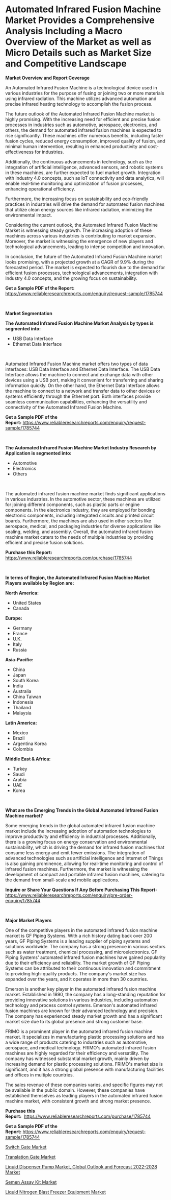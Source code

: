 <p><h1>Automated Infrared Fusion Machine Market Provides a Comprehensive Analysis Including a Macro Overview of the Market as well as Micro Details such as Market Size and Competitive Landscape</h1></p><p><strong>Market Overview and Report Coverage</strong></p>
<p><p>An Automated Infrared Fusion Machine is a technological device used in various industries for the purpose of fusing or joining two or more materials using infrared radiation. This machine utilizes advanced automation and precise infrared heating technology to accomplish the fusion process.</p><p>The future outlook of the Automated Infrared Fusion Machine market is highly promising. With the increasing need for efficient and precise fusion processes in industries such as automotive, aerospace, electronics, and others, the demand for automated infrared fusion machines is expected to rise significantly. These machines offer numerous benefits, including faster fusion cycles, reduced energy consumption, improved quality of fusion, and minimal human intervention, resulting in enhanced productivity and cost-effectiveness for industries.</p><p>Additionally, the continuous advancements in technology, such as the integration of artificial intelligence, advanced sensors, and robotic systems in these machines, are further expected to fuel market growth. Integration with Industry 4.0 concepts, such as IoT connectivity and data analytics, will enable real-time monitoring and optimization of fusion processes, enhancing operational efficiency.</p><p>Furthermore, the increasing focus on sustainability and eco-friendly practices in industries will drive the demand for automated fusion machines that utilize clean energy sources like infrared radiation, minimizing the environmental impact.</p><p>Considering the current outlook, the Automated Infrared Fusion Machine Market is witnessing steady growth. The increasing adoption of these machines across various industries is contributing to market expansion. Moreover, the market is witnessing the emergence of new players and technological advancements, leading to intense competition and innovation.</p><p>In conclusion, the future of the Automated Infrared Fusion Machine market looks promising, with a projected growth at a CAGR of 9.9% during the forecasted period. The market is expected to flourish due to the demand for efficient fusion processes, technological advancements, integration with Industry 4.0 concepts, and the growing focus on sustainability.</p></p>
<p><strong>Get a Sample PDF of the Report:</strong> <a href="https://www.reliableresearchreports.com/enquiry/request-sample/1785744">https://www.reliableresearchreports.com/enquiry/request-sample/1785744</a></p>
<p>&nbsp;</p>
<p><strong>Market Segmentation</strong></p>
<p><strong>The Automated Infrared Fusion Machine Market Analysis by types is segmented into:</strong></p>
<p><ul><li>USB Data Interface</li><li>Ethernet Data Interface</li></ul></p>
<p>&nbsp;</p>
<p><p>Automated Infrared Fusion Machine market offers two types of data interfaces: USB Data Interface and Ethernet Data Interface. The USB Data Interface allows the machine to connect and exchange data with other devices using a USB port, making it convenient for transferring and sharing information quickly. On the other hand, the Ethernet Data Interface allows the machine to connect to a network and transfer data to other devices or systems efficiently through the Ethernet port. Both interfaces provide seamless communication capabilities, enhancing the versatility and connectivity of the Automated Infrared Fusion Machine.</p></p>
<p><strong>Get a Sample PDF of the Report:</strong>&nbsp;<a href="https://www.reliableresearchreports.com/enquiry/request-sample/1785744">https://www.reliableresearchreports.com/enquiry/request-sample/1785744</a></p>
<p>&nbsp;</p>
<p><strong>The Automated Infrared Fusion Machine Market Industry Research by Application is segmented into:</strong></p>
<p><ul><li>Automotive</li><li>Electronics</li><li>Others</li></ul></p>
<p>&nbsp;</p>
<p><p>The automated infrared fusion machine market finds significant applications in various industries. In the automotive sector, these machines are utilized for joining different components, such as plastic parts or engine components. In the electronics industry, they are employed for bonding electronic components, including integrated circuits and printed circuit boards. Furthermore, the machines are also used in other sectors like aerospace, medical, and packaging industries for diverse applications like sealing, welding, and assembly. Overall, the automated infrared fusion machine market caters to the needs of multiple industries by providing efficient and precise fusion solutions.</p></p>
<p><strong>Purchase this Report:</strong>&nbsp; <a href="https://www.reliableresearchreports.com/purchase/1785744">https://www.reliableresearchreports.com/purchase/1785744</a></p>
<p>&nbsp;</p>
<p><strong>In terms of Region, the Automated Infrared Fusion Machine Market Players available by Region are:</strong></p>
<p>
    <p> <strong> North America: </strong>
        <ul>
            <li>United States</li>
            <li>Canada</li>
        </ul>
        </p> 
    <p> <strong> Europe: </strong>
        <ul>
            <li>Germany</li>
            <li>France</li>
            <li>U.K.</li>
            <li>Italy</li>
            <li>Russia</li>
        </ul>
        </p> 
    <p> <strong> Asia-Pacific: </strong>
        <ul>
            <li>China</li>
            <li>Japan</li>
            <li>South Korea</li>
            <li>India</li>
            <li>Australia</li>
            <li>China Taiwan</li>
            <li>Indonesia</li>
            <li>Thailand</li>
            <li>Malaysia</li>
        </ul>
        </p> 
    <p> <strong> Latin America: </strong>
        <ul>
            <li>Mexico</li>
            <li>Brazil</li>
            <li>Argentina Korea</li>
            <li>Colombia</li>
        </ul>
        </p> 
    <p> <strong> Middle East & Africa: </strong>
        <ul>
            <li>Turkey</li>
            <li>Saudi</li>
            <li>Arabia</li>
            <li>UAE</li>
            <li>Korea</li>
        </ul>
    </p>
    </p>
<p>&nbsp;</p>
<p><strong>What are the Emerging Trends in the Global Automated Infrared Fusion Machine market?</strong></p>
<p><p>Some emerging trends in the global automated infrared fusion machine market include the increasing adoption of automation technologies to improve productivity and efficiency in industrial processes. Additionally, there is a growing focus on energy conservation and environmental sustainability, which is driving the demand for infrared fusion machines that consume less energy and emit fewer emissions. The integration of advanced technologies such as artificial intelligence and Internet of Things is also gaining prominence, allowing for real-time monitoring and control of infrared fusion machines. Furthermore, the market is witnessing the development of compact and portable infrared fusion machines, catering to the demand from small-scale and mobile applications.</p></p>
<p><strong>Inquire or Share Your Questions If Any Before Purchasing This Report</strong>- <a href="https://www.reliableresearchreports.com/enquiry/pre-order-enquiry/1785744">https://www.reliableresearchreports.com/enquiry/pre-order-enquiry/1785744</a></p>
<p>&nbsp;</p>
<p><strong>Major Market Players</strong></p>
<p><p>One of the competitive players in the automated infrared fusion machine market is GF Piping Systems. With a rich history dating back over 200 years, GF Piping Systems is a leading supplier of piping systems and solutions worldwide. The company has a strong presence in various sectors such as water treatment, chemical processing, and microelectronics. GF Piping Systems' automated infrared fusion machines have gained popularity due to their efficiency and reliability. The market growth of GF Piping Systems can be attributed to their continuous innovation and commitment to providing high-quality products. The company's market size has expanded over the years, and it operates in more than 30 countries.</p><p>Emerson is another key player in the automated infrared fusion machine market. Established in 1890, the company has a long-standing reputation for providing innovative solutions in various industries, including automation technology and process control systems. Emerson's automated infrared fusion machines are known for their advanced technology and precision. The company has experienced steady market growth and has a significant market size due to its global presence and strong customer base.</p><p>FRIMO is a prominent player in the automated infrared fusion machine market. It specializes in manufacturing plastic processing solutions and has a wide range of products catering to industries such as automotive, aerospace, and medical technology. FRIMO's automated infrared fusion machines are highly regarded for their efficiency and versatility. The company has witnessed substantial market growth, mainly driven by increasing demand for plastic processing solutions. FRIMO's market size is significant, and it has a strong global presence with manufacturing facilities and offices in multiple countries.</p><p>The sales revenue of these companies varies, and specific figures may not be available in the public domain. However, these companies have established themselves as leading players in the automated infrared fusion machine market, with consistent growth and strong market presence.</p></p>
<p><strong>Purchase this Report:</strong>&nbsp;&nbsp;<a href="https://www.reliableresearchreports.com/purchase/1785744">https://www.reliableresearchreports.com/purchase/1785744</a></p>
<p></p>
<p><strong>Get a Sample PDF of the Report:</strong>&nbsp;<a href="https://www.reliableresearchreports.com/enquiry/request-sample/1785744">https://www.reliableresearchreports.com/enquiry/request-sample/1785744</a></p>
<p><p><a href="https://www.linkedin.com/pulse/switch-gate-market-research-report-unlocks-analysis-financial/">Switch Gate Market</a></p><p><a href="https://www.linkedin.com/pulse/translation-gate-market-share-amp-new-trends-analysis-report/">Translation Gate Market</a></p><p><a href="https://medium.com/@henrykihn/decoding-liquid-dispenser-pump-market-global-outlook-and-forecast-2022-2028-market-metrics-market-32a86cb01e99">Liquid Dispenser Pump Market, Global Outlook and Forecast 2022-2028 Market</a></p><p><a href="https://github.com/ambrozg/Market-Research-Report-List-1/blob/main/semen-assay-kit-market.md">Semen Assay Kit Market</a></p><p><a href="https://github.com/dzharov81/Market-Research-Report-List-1/blob/main/liquid-nitrogen-blast-freezer-equipment-market.md">Liquid Nitrogen Blast Freezer Equipment Market</a></p></p>